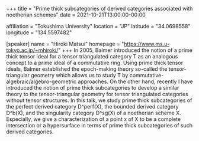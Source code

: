 +++
title = "Prime thick subcategories of derived categories associated with noetherian schemes"
date = 2021-10-21T13:00:00-00:00

affiliation = "Tokushima University"
location = "JP"
latitude = "34.0698558"
longitude = "134.5597482"

[speaker]
  name = "Hiroki Matsui"
  homepage = "https://www.ms.u-tokyo.ac.jp/~mhiroki/"
+++
In 2005, Balmer introduced the notion of a prime thick tensor
ideal for a tensor triangulated category T as an analogous concept to
a prime ideal of a commutative ring. Using prime thick tensor ideals,
Balmer established the epoch-making theory so-called the
tensor-triangular geometry which allows us to study T by
commutative-algebraic/algebro-geometric approaches.
On the other hand, recently I have introduced the notion of prime
thick subcategories to develop a similar theory to the
tensor-triangular geometry for tensor triangulated categories without
tensor structures. In this talk, we study prime thick subcategories of
the perfect derived category D^perf(X), the bounded derived category
D^b(X), and the singularity category D^sg(X) of a noetherian scheme X.
Especially, we give a characterization of a point x of X to be a
complete intersection or a hypersurface in terms of prime thick
subcategories of such derived categories.